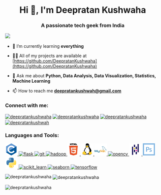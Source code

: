 <h1 align="center">Hi 👋, I'm Deepratan Kushwaha</h1>
<h3 align="center">A passionate tech geek from India</h3>

<p align="left"> <img src="https://www.google.com/imgres?imgurl=https%3A%2F%2Fnewrobos.com%2Fuploads%2FPython-Programming-New-Robos-Coding-Course-Kids1.png&imgrefurl=https%3A%2F%2Fnewrobos.com%2Fcourse%2Fpython-advance-young-engineers&tbnid=0MHKp5fMEE2c5M&vet=10CPsBEDMouAFqFwoTCNj9iOfw8PYCFQAAAAAdAAAAABAC..i&docid=adwYmT52E8xd_M&w=2820&h=2364&itg=1&q=python%20animated%20coding%20gif&ved=0CPsBEDMouAFqFwoTCNj9iOfw8PYCFQAAAAAdAAAAABAC /> </p>

<p align="left"> <a href="https://twitter.com/" target="blank"><img src="https://img.shields.io/twitter/follow/?logo=twitter&style=for-the-badge" alt="" /></a> </p>

- 🌱 I’m currently learning **everything**

- 👨‍💻 All of my projects are available at [https://github.com/DeepratanKushwaha](https://github.com/DeepratanKushwaha)

- 💬 Ask me about **Python, Data Analysis, Data Visualization, Statistics, Machine Learning**

- 📫 How to reach me **deepratankushwah@gmail.com**

<h3 align="left">Connect with me:</h3>
<p align="left">
<a href="https://linkedin.com/in/deepratankushwaha" target="blank"><img align="center" src="https://raw.githubusercontent.com/rahuldkjain/github-profile-readme-generator/master/src/images/icons/Social/linked-in-alt.svg" alt="deepratankushwaha" height="30" width="40" /></a>
<a href="https://kaggle.com/deepratankushwaha" target="blank"><img align="center" src="https://raw.githubusercontent.com/rahuldkjain/github-profile-readme-generator/master/src/images/icons/Social/kaggle.svg" alt="deepratankushwaha" height="30" width="40" /></a>
<a href="https://instagram.com/deepratankushwaha" target="blank"><img align="center" src="https://raw.githubusercontent.com/rahuldkjain/github-profile-readme-generator/master/src/images/icons/Social/instagram.svg" alt="deepratankushwaha" height="30" width="40" /></a>
<a href="https://www.hackerrank.com/deepratankushwah" target="blank"><img align="center" src="https://raw.githubusercontent.com/rahuldkjain/github-profile-readme-generator/master/src/images/icons/Social/hackerrank.svg" alt="deepratankushwah" height="30" width="40" /></a>
</p>

<h3 align="left">Languages and Tools:</h3>
<p align="left"> <a href="https://www.cprogramming.com/" target="_blank" rel="noreferrer"> <img src="https://raw.githubusercontent.com/devicons/devicon/master/icons/c/c-original.svg" alt="c" width="40" height="40"/> </a> <a href="https://flask.palletsprojects.com/" target="_blank" rel="noreferrer"> <img src="https://www.vectorlogo.zone/logos/pocoo_flask/pocoo_flask-icon.svg" alt="flask" width="40" height="40"/> </a> <a href="https://git-scm.com/" target="_blank" rel="noreferrer"> <img src="https://www.vectorlogo.zone/logos/git-scm/git-scm-icon.svg" alt="git" width="40" height="40"/> </a> <a href="https://hadoop.apache.org/" target="_blank" rel="noreferrer"> <img src="https://www.vectorlogo.zone/logos/apache_hadoop/apache_hadoop-icon.svg" alt="hadoop" width="40" height="40"/> </a> <a href="https://www.w3.org/html/" target="_blank" rel="noreferrer"> <img src="https://raw.githubusercontent.com/devicons/devicon/master/icons/html5/html5-original-wordmark.svg" alt="html5" width="40" height="40"/> </a> <a href="https://www.linux.org/" target="_blank" rel="noreferrer"> <img src="https://raw.githubusercontent.com/devicons/devicon/master/icons/linux/linux-original.svg" alt="linux" width="40" height="40"/> </a> <a href="https://www.mysql.com/" target="_blank" rel="noreferrer"> <img src="https://raw.githubusercontent.com/devicons/devicon/master/icons/mysql/mysql-original-wordmark.svg" alt="mysql" width="40" height="40"/> </a> <a href="https://opencv.org/" target="_blank" rel="noreferrer"> <img src="https://www.vectorlogo.zone/logos/opencv/opencv-icon.svg" alt="opencv" width="40" height="40"/> </a> <a href="https://pandas.pydata.org/" target="_blank" rel="noreferrer"> <img src="https://raw.githubusercontent.com/devicons/devicon/2ae2a900d2f041da66e950e4d48052658d850630/icons/pandas/pandas-original.svg" alt="pandas" width="40" height="40"/> </a> <a href="https://www.photoshop.com/en" target="_blank" rel="noreferrer"> <img src="https://raw.githubusercontent.com/devicons/devicon/master/icons/photoshop/photoshop-line.svg" alt="photoshop" width="40" height="40"/> </a> <a href="https://www.python.org" target="_blank" rel="noreferrer"> <img src="https://raw.githubusercontent.com/devicons/devicon/master/icons/python/python-original.svg" alt="python" width="40" height="40"/> </a> <a href="https://scikit-learn.org/" target="_blank" rel="noreferrer"> <img src="https://upload.wikimedia.org/wikipedia/commons/0/05/Scikit_learn_logo_small.svg" alt="scikit_learn" width="40" height="40"/> </a> <a href="https://seaborn.pydata.org/" target="_blank" rel="noreferrer"> <img src="https://seaborn.pydata.org/_images/logo-mark-lightbg.svg" alt="seaborn" width="40" height="40"/> </a> <a href="https://www.tensorflow.org" target="_blank" rel="noreferrer"> <img src="https://www.vectorlogo.zone/logos/tensorflow/tensorflow-icon.svg" alt="tensorflow" width="40" height="40"/> </a> </p>

<p><img align="left" src="https://github-readme-stats.vercel.app/api/top-langs?username=deepratankushwaha&show_icons=true&locale=en&layout=compact" alt="deepratankushwaha" /></p>

<p>&nbsp;<img align="center" src="https://github-readme-stats.vercel.app/api?username=deepratankushwaha&show_icons=true&locale=en" alt="deepratankushwaha" /></p>

<p><img align="center" src="https://github-readme-streak-stats.herokuapp.com/?user=deepratankushwaha&" alt="deepratankushwaha" /></p>
